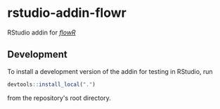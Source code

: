 # rstudio-addin-flowr

RStudio addin for [*flowR*](https://github.com/Code-Inspect/flowr)

## Development

To install a development version of the addin for testing in RStudio, run

```R
devtools::install_local(".")
```

from the repository's root directory.
